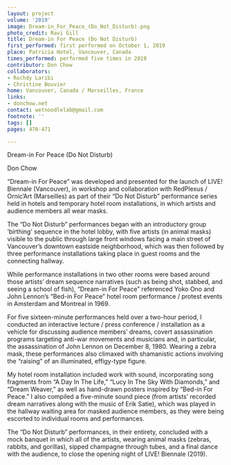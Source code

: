```yaml
---
layout: project
volume: '2019'
image: Dream-in_For_Peace_(Do_Not_Disturb).png
photo_credit: Ravi Gill
title: Dream-in For Peace (Do Not Disturb)
first_performed: first performed on October 1, 2019
place: Patricia Hotel, Vancouver, Canada
times_performed: performed five times in 2019
contributor: Don Chow
collaborators:
- Rochdy Laribi
- Christine Bouvier
home: Vancouver, Canada / Marseilles, France
links:
- donchow.net
contact: wetnoodlelab@gmail.com
footnote: ''
tags: []
pages: 470-471

---
```


Dream-in For Peace (Do Not Disturb)

Don Chow

“Dream-in For Peace” was developed and presented for the launch of LIVE! Biennale (Vancouver), in workshop and collaboration with RedPlexus / Ornic’Art (Marseilles) as part of their “Do Not Disturb” performance series held in hotels and temporary hotel room installations, in which artists and audience members all wear masks.

The “Do Not Disturb” performances began with an introductory group ‘birthing’ sequence in the hotel lobby, with five artists (in animal masks) visible to the public through large front windows facing a main street of Vancouver’s downtown eastside neighborhood, which was then followed by three performance installations taking place in guest rooms and the connecting hallway.

While performance installations in two other rooms were based around those artists’ dream sequence narratives (such as being shot, stabbed, and seeing a school of fish), “Dream-in For Peace” referenced Yoko Ono and John Lennon’s “Bed-in For Peace” hotel room performance / protest events in Amsterdam and Montreal in 1969.

For five sixteen-minute performances held over a two-hour period, I conducted an interactive lecture / press conference / installation as a vehicle for discussing audience members’ dreams, covert assassination programs targeting anti-war movements and musicians and, in particular, the assassination of John Lennon on December 8, 1980. Wearing a zebra mask, these performances also climaxed with shamanistic actions involving the “raising” of an illuminated, effigy-type figure.

My hotel room installation included work with sound, incorporating song fragments from “A Day In The Life,” “Lucy In The Sky With Diamonds,” and “Dream Weaver,” as well as hand-drawn posters inspired by “Bed-in For Peace.” I also compiled a five-minute sound piece (from artists’ recorded dream narratives along with the music of Erik Satie), which was played in the hallway waiting area for masked audience members, as they were being escorted to individual rooms and performances.

The “Do Not Disturb” performances, in their entirety, concluded with a mock banquet in which all of the artists, wearing animal masks (zebras, rabbits, and gorillas), sipped champagne through tubes, and a final dance with the audience, to close the opening night of LIVE! Biennale (2019).
